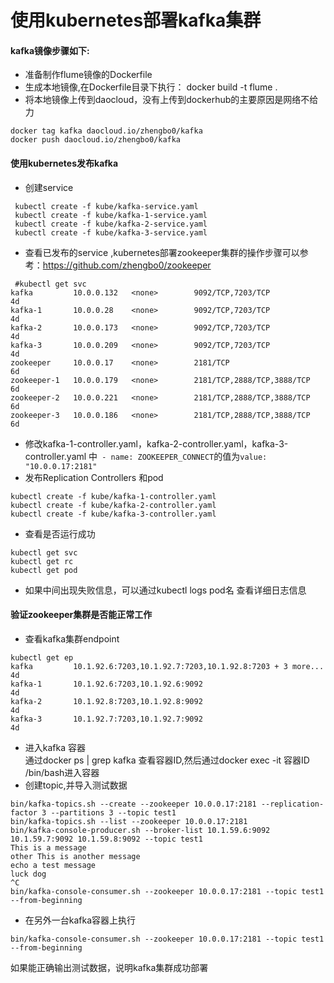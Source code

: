# 使用kubernetes部署kafka集群
#### kafka镜像步骤如下:
* 准备制作flume镜像的Dockerfile
* 生成本地镜像,在Dockerfile目录下执行： docker build -t flume .
* 将本地镜像上传到daocloud，没有上传到dockerhub的主要原因是网络不给力
```
docker tag kafka daocloud.io/zhengbo0/kafka
docker push daocloud.io/zhengbo0/kafka
```

#### 使用kubernetes发布kafka
* 创建service
```
 kubectl create -f kube/kafka-service.yaml
 kubectl create -f kube/kafka-1-service.yaml
 kubectl create -f kube/kafka-2-service.yaml
 kubectl create -f kube/kafka-3-service.yaml
 ```
* 查看已发布的service ,kubernetes部署zookeeper集群的操作步骤可以参考：https://github.com/zhengbo0/zookeeper
```
 #kubectl get svc
kafka         10.0.0.132   <none>        9092/TCP,7203/TCP            4d
kafka-1       10.0.0.28    <none>        9092/TCP,7203/TCP            4d
kafka-2       10.0.0.173   <none>        9092/TCP,7203/TCP            4d
kafka-3       10.0.0.209   <none>        9092/TCP,7203/TCP            4d
zookeeper     10.0.0.17    <none>        2181/TCP                     6d
zookeeper-1   10.0.0.179   <none>        2181/TCP,2888/TCP,3888/TCP   6d
zookeeper-2   10.0.0.221   <none>        2181/TCP,2888/TCP,3888/TCP   6d
zookeeper-3   10.0.0.186   <none>        2181/TCP,2888/TCP,3888/TCP   6d
```
* 修改kafka-1-controller.yaml，kafka-2-controller.yaml，kafka-3-controller.yaml 中` - name: ZOOKEEPER_CONNECT`的值为` value: "10.0.0.17:2181"	`
* 发布Replication Controllers 和pod
```
kubectl create -f kube/kafka-1-controller.yaml
kubectl create -f kube/kafka-2-controller.yaml
kubectl create -f kube/kafka-3-controller.yaml
```
* 查看是否运行成功
```
kubectl get svc    
kubectl get rc    
kubectl get pod
```
* 如果中间出现失败信息，可以通过kubectl logs pod名 查看详细日志信息
#### 验证zookeeper集群是否能正常工作
* 查看kafka集群endpoint
```
kubectl get ep
kafka         10.1.92.6:7203,10.1.92.7:7203,10.1.92.8:7203 + 3 more...   4d
kafka-1       10.1.92.6:7203,10.1.92.6:9092                              4d
kafka-2       10.1.92.8:7203,10.1.92.8:9092                              4d
kafka-3       10.1.92.7:7203,10.1.92.7:9092                              4d
```
* 进入kafka 容器   
通过docker ps | grep kafka 查看容器ID,然后通过docker exec -it 容器ID /bin/bash进入容器
* 创建topic,并导入测试数据
```
bin/kafka-topics.sh --create --zookeeper 10.0.0.17:2181 --replication-factor 3 --partitions 3 --topic test1
bin/kafka-topics.sh --list --zookeeper 10.0.0.17:2181
bin/kafka-console-producer.sh --broker-list 10.1.59.6:9092 10.1.59.7:9092 10.1.59.8:9092 --topic test1
This is a message
other This is another message
echo a test message
luck dog
^C
bin/kafka-console-consumer.sh --zookeeper 10.0.0.17:2181 --topic test1 --from-beginning
```
* 在另外一台kafka容器上执行
```
bin/kafka-console-consumer.sh --zookeeper 10.0.0.17:2181 --topic test1 --from-beginning
```
如果能正确输出测试数据，说明kafka集群成功部署
